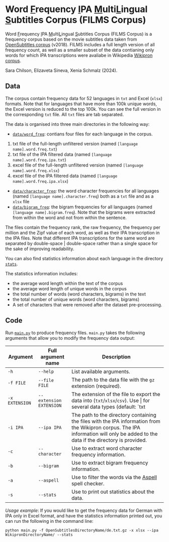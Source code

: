 # Word <ins>F</ins>requency <ins>I</ins>PA <ins>M</ins>ulti<ins>L</ins>ingual <ins>S</ins>ubtitles Corpus (FILMS Corpus)

Word <ins>F</ins>requency <ins>I</ins>PA <ins>M</ins>ulti<ins>L</ins>ingual <ins>S</ins>ubtitles Corpus (FILMS Corpus) is a frequency corpus based on the movie subtitles data taken from [OpenSubtitles corpus](https://opus.nlpl.eu/OpenSubtitles/corpus/version/OpenSubtitles) (v2018).
FILMS includes a full length version of all frequency count, as well as a smaller subset of the data contianing only words for which IPA transcriptions were avaliabe in Wikipedia [Wikipron corpus](https://github.com/CUNY-CL/wikipron/tree/master/data/scrape/tsv).

Sara Chilson, Elizaveta Sineva, Xenia Schmalz (2024). 

## Data

The corpus contain frequency data for 52 languages in `txt` and Excel (`xlsx`) formats. Note that for languages that have more than 100k unique words, the Excel version is reduced to the top 100k. You can see the full version in the corresponding `txt` file. All `txt` files are tab separated.  

The data is organised into three main directories in the following way:

* [`data/word_freq`](https://github.com/sarachilson/FILMS-Corpus/tree/main/data/word_freq): contians four files for each language in the corpus. 

1) txt file of the full-length unfiltered version (named `[language name].word.freq.txt`)
2) txt file of the IPA filtered data (named `[language name].word.freq.ipa.txt`)
3) excel file of the full-length unfiltered version (named `[language name].word.freq.xlsx`)
4) excel file of the IPA filtered data  (named `[language name].word.freq.ipa.xlsx`)

* [`data/character_freq`](https://github.com/sarachilson/FILMS-Corpus/tree/main/data/character_freq): the word character frequencies for all languages (named `[language name].character.freq`) both as a `txt` file and as a `xlsx` file
* [`data/bigram_freq`](https://github.com/sarachilson/FILMS-Corpus/tree/main/data/bigram_freq): the bigram frequencies for all languages (named `[language name].bigram.freq`). Note that the bigrams were extracted from within the word and not from within the sentence.

The files contain the frequency rank, the raw frequency, the frequency per million and the Zipf value of each word, as well as their IPA transcription in the IPA files. 
Note that different IPA transcriptions for the same word are separated by double-space | double-space rather than a single space for the sake of improving readability.

You can also find statistics information about each language in the directory [`stats`](https://github.com/sarachilson/FILMS-Corpus/tree/main/stats).

The statistics information includes:
- the average word length within the text of the corpus
- the average word length of unique words in the corpus
- the total number of words (word characters, bigrams) in the text
- the total number of unique words (word characters, bigrams)
- A set of characters that were removed after the dataset pre-processing.


## Code

Run [`main.py`](https://github.com/sarachilson/FILMS-Corpus/blob/main/main.py) to produce frequency files.
`main.py` takes the following arguments that allow you to modify the frequency data output:

| Argument | Full argument name | Description |
| --- | --- | --- |
| `-h` | `--help` | List available arguments. |
| `-f FILE` | `--file FILE` | The path to the data file with the `gz` extension (required). |
| `-x EXTENSION` | `--extension EXTENSION` | The extension of the file to export the data into (`txt`/`xlsx`/`csv`). Use \| for several data types (default: `txt|xlsx`) |
| `-i IPA` | `--ipa IPA` | The path to the directory containing the files with the IPA information from the Wikipron corpus. The IPA information will only be added to the data if the directory is provided. |
| `-c` | `--character` | Use to extract word character frequency information. |
| `-b` | `--bigram` | Use to extract bigram frequency information. |
| `-a` | `--aspell` | Use to filter the words via the [Aspell](http://aspell.net/) spell checker. |
| `-s` | `--stats` | Use to print out statistics about the data. |

_Usage_ _example_: 
If you would like to get the frequency data for German with IPA only in Excel format, and have the statistics information printed out, you can run the following in the command line:

```
python main.py -f OpenSubtitlesDirectoryName/de.txt.gz -x xlsx --ipa WikipronDirectoryName/ --stats
```